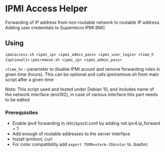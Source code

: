 # IPMI Access Helper
Forwarding of IP address from non-routable network to routable IP address. Adding user credentials to Supermicro IPMI BMC

## Using
```ipmiaccess.sh <ipmi_ip> <ipmi_admin_pass> <ipmi_user_login> <time_h {optional}>```
```ipmiremove.sh <ipmi_ip> <ipmi_admin_pass>```

```<time_h>``` - parameter to disable IPMI acount and remove forwarding rules in given time (hours). This can be optional and calls ipmiremove.sh from main script after a given time

Note: This script used and tested under Debian 10, and includes name of the network interface (ens192), in case of various interface this part needs to be edited

### Prerequisites
* Enable ipv4 forwarding in /etc/sysctl.conf by adding net.ipv4.ip_forward = 1
* Add enough of routable addresses to the server interface
* Install ipmitool, curl
* For color compatibility add ```export TERM=xterm-256color``` to .bashrc
